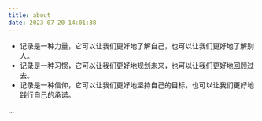 ```yaml
---
title: about
date: 2023-07-20 14:01:38
---
```

* 记录是一种力量，它可以让我们更好地了解自己，也可以让我们更好地了解别人。
* 记录是一种习惯，它可以让我们更好地规划未来，也可以让我们更好地回顾过去。
* 记录是一种信仰，它可以让我们更好地坚持自己的目标，也可以让我们更好地践行自己的承诺。
<p>...</p>
